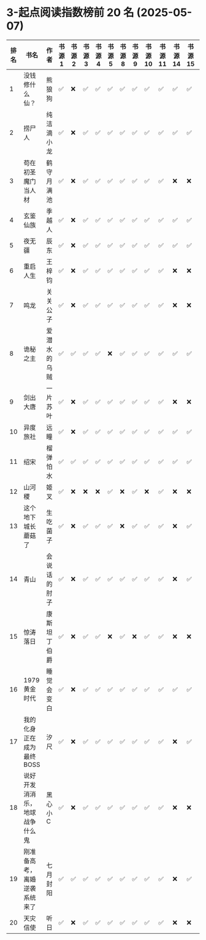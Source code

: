 # 3-起点阅读指数榜前 20 名 (2025-05-07)

| 排名 | 书名              | 作者     | 书源 1 | 书源 2 | 书源 3 | 书源 4 | 书源 5 | 书源 8 | 书源 9 | 书源 10 | 书源 11 | 书源 14 | 书源 15 | 书源 17 | 书源 18 | 书源 19 | 书源 20 | 起点链接                                   |
|----|-----------------|--------|------|------|------|------|------|------|------|-------|-------|-------|-------|-------|-------|-------|-------|----------------------------------------|
| 1  | 没钱修什么仙？         | 熊狼狗    | ✅    | ❌    | ✅    | ✅    | ✅    | ✅    | ✅    | ✅     | ✅     | ✅     | ✅     | ✅     | ✅     | ✅     | ✅     | http://www.qidian.com/book/1042256511/ |
| 2  | 捞尸人             | 纯洁滴小龙  | ✅    | ❌    | ✅    | ✅    | ✅    | ✅    | ✅    | ✅     | ✅     | ✅     | ✅     | ✅     | ✅     | ✅     | ✅     | http://www.qidian.com/book/1041637443/ |
| 3  | 苟在初圣魔门当人材       | 鹤守月满池  | ✅    | ❌    | ✅    | ✅    | ✅    | ✅    | ✅    | ✅     | ✅     | ❌     | ❌     | ❌     | ✅     | ✅     | ✅     | http://www.qidian.com/book/1043182343/ |
| 4  | 玄鉴仙族            | 季越人    | ✅    | ❌    | ✅    | ✅    | ✅    | ✅    | ✅    | ✅     | ✅     | ✅     | ✅     | ✅     | ✅     | ✅     | ✅     | http://www.qidian.com/book/1035420986/ |
| 5  | 夜无疆             | 辰东     | ✅    | ❌    | ✅    | ✅    | ✅    | ✅    | ✅    | ✅     | ✅     | ✅     | ✅     | ✅     | ✅     | ✅     | ✅     | http://www.qidian.com/book/1040765595/ |
| 6  | 重启人生            | 王梓钧    | ✅    | ❌    | ✅    | ✅    | ✅    | ✅    | ✅    | ✅     | ✅     | ❌     | ❌     | ✅     | ✅     | ✅     | ✅     | http://www.qidian.com/book/1043695973/ |
| 7  | 鸣龙              | 关关公子   | ✅    | ❌    | ✅    | ✅    | ✅    | ✅    | ✅    | ✅     | ✅     | ❌     | ❌     | ✅     | ✅     | ✅     | ✅     | http://www.qidian.com/book/1039457453/ |
| 8  | 诡秘之主            | 爱潜水的乌贼 | ✅    | ✅    | ✅    | ✅    | ❌    | ✅    | ✅    | ✅     | ✅     | ✅     | ✅     | ❌     | ✅     | ✅     | ❌     | http://www.qidian.com/book/1010868264/ |
| 9  | 剑出大唐            | 一片苏叶   | ✅    | ❌    | ✅    | ✅    | ✅    | ✅    | ✅    | ✅     | ✅     | ❌     | ❌     | ✅     | ✅     | ✅     | ✅     | http://www.qidian.com/book/1043632678/ |
| 10 | 异度旅社            | 远瞳     | ✅    | ❌    | ✅    | ✅    | ✅    | ✅    | ✅    | ✅     | ✅     | ✅     | ✅     | ✅     | ✅     | ✅     | ✅     | http://www.qidian.com/book/1041604040/ |
| 11 | 绍宋              | 榴弹怕水   | ✅    | ✅    | ✅    | ✅    | ✅    | ✅    | ✅    | ✅     | ✅     | ✅     | ✅     | ❌     | ✅     | ✅     | ✅     | http://www.qidian.com/book/1017281778/ |
| 12 | 山河稷             | 姬叉     | ✅    | ❌    | ❌    | ❌    | ✅    | ❌    | ✅    | ❌     | ✅     | ❌     | ❌     | ❌     | ❌     | ❌     | ❌     | http://www.qidian.com/book/1043748975/ |
| 13 | 这个地下城长蘑菇了       | 生吃菌子   | ✅    | ❌    | ✅    | ✅    | ✅    | ❌    | ✅    | ✅     | ✅     | ❌     | ✅     | ✅     | ✅     | ✅     | ✅     | http://www.qidian.com/book/1044050715/ |
| 14 | 青山              | 会说话的肘子 | ✅    | ❌    | ✅    | ✅    | ✅    | ✅    | ✅    | ✅     | ✅     | ❌     | ✅     | ✅     | ✅     | ✅     | ❌     | http://www.qidian.com/book/1033014772/ |
| 15 | 惊涛落日            | 康斯坦丁伯爵 | ✅    | ❌    | ✅    | ✅    | ❌    | ✅    | ❌    | ✅     | ✅     | ❌     | ❌     | ❌     | ✅     | ✅     | ✅     | http://www.qidian.com/book/1043249350/ |
| 16 | 1979黄金时代        | 睡觉会变白  | ✅    | ❌    | ✅    | ✅    | ✅    | ✅    | ✅    | ✅     | ✅     | ✅     | ✅     | ✅     | ✅     | ✅     | ✅     | http://www.qidian.com/book/1039689097/ |
| 17 | 我的化身正在成为最终BOSS  | 汐尺     | ✅    | ❌    | ✅    | ✅    | ✅    | ✅    | ✅    | ✅     | ✅     | ❌     | ✅     | ✅     | ✅     | ✅     | ✅     | http://www.qidian.com/book/1042464636/ |
| 18 | 说好开发消消乐，地球战争什么鬼 | 黑心小C   | ✅    | ❌    | ✅    | ✅    | ✅    | ✅    | ✅    | ✅     | ✅     | ❌     | ❌     | ✅     | ✅     | ❌     | ✅     | http://www.qidian.com/book/1043599413/ |
| 19 | 刚准备高考，离婚逆袭系统来了  | 七月封阳   | ✅    | ✅    | ✅    | ✅    | ✅    | ✅    | ✅    | ✅     | ✅     | ❌     | ✅     | ✅     | ✅     | ✅     | ✅     | http://www.qidian.com/book/1040790581/ |
| 20 | 天灾信使            | 听日     | ✅    | ❌    | ✅    | ✅    | ✅    | ✅    | ✅    | ✅     | ✅     | ❌     | ❌     | ✅     | ✅     | ✅     | ✅     | http://www.qidian.com/book/1043620792/ |